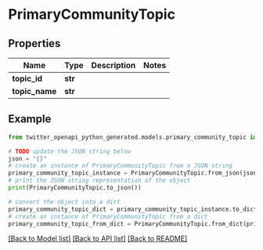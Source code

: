 # PrimaryCommunityTopic


## Properties

Name | Type | Description | Notes
------------ | ------------- | ------------- | -------------
**topic_id** | **str** |  | 
**topic_name** | **str** |  | 

## Example

```python
from twitter_openapi_python_generated.models.primary_community_topic import PrimaryCommunityTopic

# TODO update the JSON string below
json = "{}"
# create an instance of PrimaryCommunityTopic from a JSON string
primary_community_topic_instance = PrimaryCommunityTopic.from_json(json)
# print the JSON string representation of the object
print(PrimaryCommunityTopic.to_json())

# convert the object into a dict
primary_community_topic_dict = primary_community_topic_instance.to_dict()
# create an instance of PrimaryCommunityTopic from a dict
primary_community_topic_from_dict = PrimaryCommunityTopic.from_dict(primary_community_topic_dict)
```
[[Back to Model list]](../README.md#documentation-for-models) [[Back to API list]](../README.md#documentation-for-api-endpoints) [[Back to README]](../README.md)


